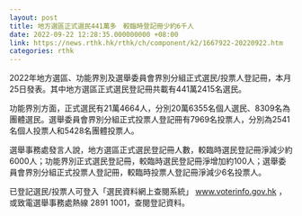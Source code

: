 ```yaml
---
layout: post
title: 地方選區正式選民441萬多　較臨時登記冊少約6千人
date: 2022-09-22 12:28:35.000000000 +08:00
link: https://news.rthk.hk/rthk/ch/component/k2/1667922-20220922.htm
categories: rthk
---
```


2022年地方選區、功能界別及選舉委員會界別分組正式選民/投票人登記冊，本月25日發表。其中地方選區正式選民登記冊共載有441萬2415名選民。

功能界別方面，正式選民有21萬4664人，分別20萬6355名個人選民、8309名為團體選民。選舉委員會界別分組正式投票人登記冊有7969名投票人，分別為2541名個人投票人和5428名團體投票人。
 
選舉事務處發言人說，地方選區正式選民登記冊人數，較臨時選民登記冊淨減少約6000人；功能界別正式選民登記冊，較臨時選民登記冊淨增加約100人；選舉委員會界別分組正式投票人登記冊，較臨時投票人登記冊淨減少6名投票人。

已登記選民/投票人可登入「選民資料網上查閱系統」 www.voterinfo.gov.hk ，或致電選舉事務處熱線 2891 1001，查閱登記資料。
